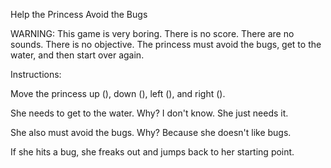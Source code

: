 Help the Princess Avoid the Bugs

WARNING: This game is very boring.  There is no score. There are no sounds. There is no objective. The princess must avoid the bugs, get to the water, and then start over again.

Instructions:

Move the princess up (), down (), left (), and right ().

She needs to get to the water. Why? I don't know. She just needs it.

She also must avoid the bugs. Why? Because she doesn't like bugs.

If she hits a bug, she freaks out and jumps back to her starting point.
